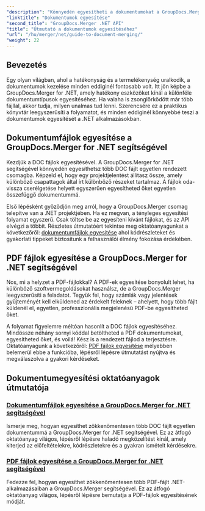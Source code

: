 ```yaml
---
"description": "Könnyedén egyesítheti a dokumentumokat a GroupDocs.Merger for .NET segítségével. Fedezze fel a DOC és PDF fájlok hatékony egyesítésének lépésről lépésre szóló útmutatóit."
"linktitle": "Dokumentumok egyesítése"
"second_title": "GroupDocs.Merger .NET API"
"title": "Útmutató a dokumentumok egyesítéséhez"
"url": "/hu/merger/net/guide-to-document-merging/"
"weight": 22
---
```


## Bevezetés

Egy olyan világban, ahol a hatékonyság és a termelékenység uralkodik, a dokumentumok kezelése minden eddiginél fontosabb volt. Itt jön képbe a GroupDocs.Merger for .NET, amely hatékony eszközöket kínál a különféle dokumentumtípusok egyesítéséhez. Ha valaha is zsonglőrködött már több fájllal, akkor tudja, milyen unalmas tud lenni. Szerencsére ez a praktikus könyvtár leegyszerűsíti a folyamatot, és minden eddiginél könnyebbé teszi a dokumentumok egyesítését a .NET alkalmazásokban.

## Dokumentumfájlok egyesítése a GroupDocs.Merger for .NET segítségével

Kezdjük a DOC fájlok egyesítésével. A GroupDocs.Merger for .NET segítségével könnyedén egyesíthetsz több DOC fájlt egyetlen rendezett csomagba. Képzeld el, hogy egy projektjelentést állítasz össze, amely különböző csapattagok által írt különböző részeket tartalmaz. A fájlok oda-vissza cserélgetése helyett egyszerűen egyesítheted őket egyetlen összefüggő dokumentummá. 

Első lépésként győződjön meg arról, hogy a GroupDocs.Merger csomag telepítve van a .NET projektjében. Ha ez megvan, a tényleges egyesítési folyamat egyszerű. Csak töltse be az egyesíteni kívánt fájlokat, és az API elvégzi a többit. Részletes útmutatóért tekintse meg oktatóanyagunkat a következőről: [dokumentumfájlok egyesítése](./merge-document-files/) ahol kódrészleteket és gyakorlati tippeket biztosítunk a felhasználói élmény fokozása érdekében.

## PDF fájlok egyesítése a GroupDocs.Merger for .NET segítségével

Nos, mi a helyzet a PDF-fájlokkal? A PDF-ek egyesítése bonyolult lehet, ha különböző szoftvermegoldásokat használsz, de a GroupDocs.Merger leegyszerűsíti a feladatot. Tegyük fel, hogy számlák vagy jelentések gyűjteményét kell elküldened az érdekelt feleknek – ahelyett, hogy több fájlt küldenél el, egyetlen, professzionális megjelenésű PDF-be egyesítheted őket.

A folyamat figyelemre méltóan hasonlít a DOC fájlok egyesítéséhez. Mindössze néhány sornyi kóddal betöltheted a PDF dokumentumokat, egyesítheted őket, és voilá! Kész is a rendezett fájlod a terjesztésre. Oktatóanyagunk a következőről: [PDF fájlok egyesítése](./merge-pdf-files/) mélyebben belemerül ebbe a funkcióba, lépésről lépésre útmutatást nyújtva és megválaszolva a gyakori kérdéseket.

## Dokumentumegyesítési oktatóanyagok útmutatója
### [Dokumentumfájlok egyesítése a GroupDocs.Merger for .NET segítségével](./merge-document-files/)
Ismerje meg, hogyan egyesíthet zökkenőmentesen több DOC fájlt egyetlen dokumentummá a GroupDocs.Merger for .NET segítségével. Ez az átfogó oktatóanyag világos, lépésről lépésre haladó megközelítést kínál, amely kiterjed az előfeltételekre, kódrészletekre és a gyakran ismételt kérdésekre.
### [PDF fájlok egyesítése a GroupDocs.Merger for .NET segítségével](./merge-pdf-files/)
Fedezze fel, hogyan egyesíthet zökkenőmentesen több PDF-fájlt .NET-alkalmazásaiban a GroupDocs.Merger segítségével. Ez az átfogó oktatóanyag világos, lépésről lépésre bemutatja a PDF-fájlok egyesítésének módját.
